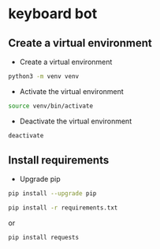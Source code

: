 # keyboard bot


## Create a virtual environment
- Create a virtual environment
```bash
python3 -m venv venv
```

- Activate the virtual environment
```bash
source venv/bin/activate
```

- Deactivate the virtual environment
```bash
deactivate
```
## Install requirements
- Upgrade pip
```bash 
pip install --upgrade pip  
```

```bash
pip install -r requirements.txt
```

or 

```bash
pip install requests
```
